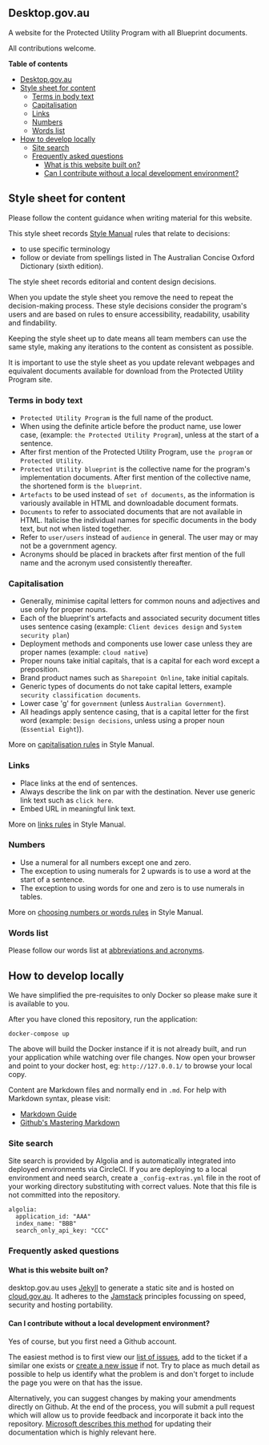 ## Desktop.gov.au

A website for the Protected Utility Program with all Blueprint documents.

All contributions welcome.

**Table of contents**

- [Desktop.gov.au](#desktopgovau)
- [Style sheet for content](#style-sheet-for-content)
  - [Terms in body text](#terms-in-body-text)
  - [Capitalisation](#capitalisation)
  - [Links](#links)
  - [Numbers](#numbers)
  - [Words list](#words-list)
- [How to develop locally](#how-to-develop-locally)
  - [Site search](#site-search)
  - [Frequently asked questions](#frequently-asked-questions)
    - [What is this website built on?](#what-is-this-website-built-on)
    - [Can I contribute without a local development environment?](#can-i-contribute-without-a-local-development-environment)

## Style sheet for content

Please follow the content guidance when writing material for this website.

This style sheet records [Style Manual](https://www.stylemanual.gov.au/) rules that relate to decisions:

* to use specific terminology
* follow or deviate from spellings listed in The Australian Concise Oxford Dictionary (sixth edition).

The style sheet records editorial and content design decisions.

When you update the style sheet you remove the need to repeat the decision-making process. These style decisions consider the program's users and are based on rules to ensure accessibility, readability, usability and findability.

Keeping the style sheet up to date means all team members can use the same style, making any iterations to the content as consistent as possible.

It is important to use the style sheet as you update relevant webpages and equivalent documents available for download from the Protected Utility Program site.

### Terms in body text

* `Protected Utility Program` is the full name of the product.
* When using the definite article before the product name, use lower case, (example: `the Protected Utility Program`), unless at the start of a sentence.
* After first mention of the Protected Utility Program, use `the program` or `Protected Utility`.
* `Protected Utility blueprint` is the collective name for the program's implementation documents. After first mention of the collective name, the shortened form is `the blueprint`.
* `Artefacts` to be used instead of `set of documents`, as the information is variously available in HTML and downloadable document formats.
* `Documents` to refer to associated documents that are not available in HTML. Italicise the individual names for specific documents in the body text, but not when listed together.
* Refer to `user/users` instead of `audience` in general. The user may or may not be a government agency.
* Acronyms should be placed in brackets after first mention of the full name and the acronym used consistently thereafter.

### Capitalisation

* Generally, minimise capital letters for common nouns and adjectives and use only for proper nouns.
* Each of the blueprint's artefacts and associated security document titles uses sentence casing (example: `Client devices design` and `System security plan`)
* Deployment methods and components use lower case unless they are proper names (example: `cloud native`)
* Proper nouns take initial capitals, that is a capital for each word except a preposition.
* Brand product names such as `Sharepoint Online`, take initial capitals.
* Generic types of documents do not take capital letters, example `security classification documents`.
* Lower case 'g' for `government` (unless `Australian Government`).
* All headings apply sentence casing, that is a capital letter for the first word (example: `Design decisions`, unless using a proper noun (`Essential Eight`)).

More on [capitalisation rules](https://www.stylemanual.gov.au/style-rules-and-conventions/general-conventions-editing-and-proofreading/punctuation-and-capitalisation) in Style Manual.

### Links

* Place links at the end of sentences.
* Always describe the link on par with the destination. Never use generic link text such as `click here`.
* Embed URL in meaningful link text.

More on [links rules](https://www.stylemanual.gov.au/format-writing-and-structure/structure/links) in Style Manual.

### Numbers

* Use a numeral for all numbers except one and zero.
* The exception to using numerals for 2 upwards is to use a word at the start of a sentence.
* The exception to using words for one and zero is to use numerals in tables.

More on [choosing numbers or words rules](https://www.stylemanual.gov.au/style-rules-and-conventions/numbers-and-measurements/choosing-numerals-or-words) in Style Manual.

### Words list

Please follow our words list at [abbreviations and acronyms](blueprint/abbr-acronyms.md).

## How to develop locally

We have simplified the pre-requisites to only Docker so please make sure it is available to you.

After you have cloned this repository, run the application:

```docker-compose up```

The above will build the Docker instance if it is not already built, and run your application while watching over file changes. Now open your browser and point to your docker host, eg: `http://127.0.0.1/` to browse your local copy.

Content are Markdown files and normally end in `.md`. For help with Markdown syntax, please visit:

* [Markdown Guide](https://www.markdownguide.org/basic-syntax/)
* [Github's Mastering Markdown](https://guides.github.com/features/mastering-markdown/)

### Site search

Site search is provided by Algolia and is automatically integrated into deployed environments via CircleCI. If you are deploying to a local environment and need search, create a `_config-extras.yml` file in the root of your working directory substituting with correct values. Note that this file is not committed into the repository.

```
algolia:
  application_id: "AAA"
  index_name: "BBB"
  search_only_api_key: "CCC"
```

### Frequently asked questions

#### What is this website built on?

desktop.gov.au uses [Jekyll](https://jekyllrb.com/) to generate a static site and is hosted on [cloud.gov.au](https://cloud.gov.au/). It adheres to the [Jamstack](https://jamstack.org/) principles focussing on speed, security and hosting portability.

#### Can I contribute without a local development environment?

Yes of course, but you first need a Github account.

The easiest method is to first view our [list of issues](https://github.com/govau/desktop.gov.au/issues), add to the ticket if a similar one exists or [create a new issue](https://github.com/govau/desktop.gov.au/issues/new) if not. Try to place as much detail as possible to help us identify what the problem is and don't forget to include the page you were on that has the issue.

Alternatively, you can suggest changes by making your amendments directly on Github. At the end of the process, you will submit a pull request which will allow us to provide feedback and incorporate it back into the repository. [Microsoft describes this method](https://github.com/MicrosoftDocs/microsoft-365-docs#overview) for updating their documentation which is highly relevant here.
